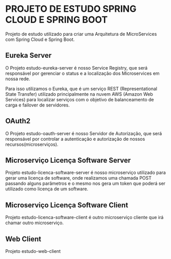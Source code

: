 # PROJETO DE ESTUDO SPRING CLOUD E SPRING BOOT

Projeto de estudo utilizado para criar uma Arquitetura de MicroServices com Spring Cloud e Spring Boot.

## Eureka Server

O Projeto estudo-eureka-server é nosso Service Registry, que será responsável por gerenciar o status e a localização dos Microservices em nossa rede. 

Para isso utilizamos o Eureka, que é um serviço REST (Representational State Transfer) utilizado principalmente na nuvem AWS (Amazon Web Services) para localizar serviços com o objetivo de balanceamento de carga e failover de servidores.

## OAuth2

O Projeto estudo-oauth-server é nosso Servidor de Autorização, que será responsável por controlar a autenticação e autorização de nossos recursos(microserviços). 

## Microserviço Licença Software Server

Projeto estudo-licenca-software-server é nosso microserviço utilizado para gerar uma licença de software, onde realizamos uma chamada POST passando alguns parâmetros e o mesmo nos gera um token que poderá ser utilizado como licença de um software.

## Microserviço Licença Software Client

Projeto estudo-licenca-software-client é outro microserviço cliente que irá chamar outro microserviço.

## Web Client

Projeto estudo-web-client
